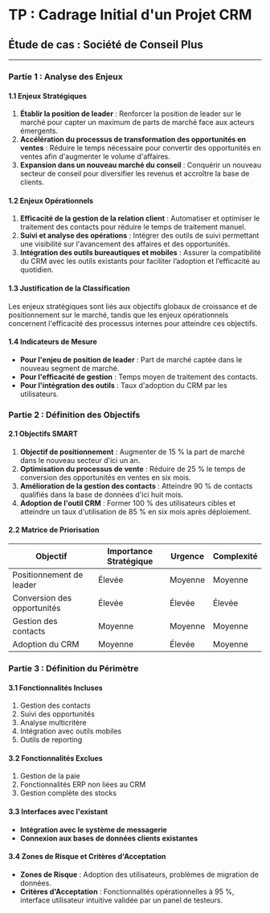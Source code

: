 # TP : Cadrage Initial d'un Projet CRM

## Étude de cas : Société de Conseil Plus

---

### Partie 1 : Analyse des Enjeux

#### 1.1 Enjeux Stratégiques

1. **Établir la position de leader** : Renforcer la position de leader sur le marché pour capter un maximum de parts de marché face aux acteurs émergents.
2. **Accélération du processus de transformation des opportunités en ventes** : Réduire le temps nécessaire pour convertir des opportunités en ventes afin d'augmenter le volume d'affaires.
3. **Expansion dans un nouveau marché du conseil** : Conquérir un nouveau secteur de conseil pour diversifier les revenus et accroître la base de clients.

#### 1.2 Enjeux Opérationnels

1. **Efficacité de la gestion de la relation client** : Automatiser et optimiser le traitement des contacts pour réduire le temps de traitement manuel.
2. **Suivi et analyse des opérations** : Intégrer des outils de suivi permettant une visibilité sur l'avancement des affaires et des opportunités.
3. **Intégration des outils bureautiques et mobiles** : Assurer la compatibilité du CRM avec les outils existants pour faciliter l’adoption et l’efficacité au quotidien.

#### 1.3 Justification de la Classification

Les enjeux stratégiques sont liés aux objectifs globaux de croissance et de positionnement sur le marché, tandis que les enjeux opérationnels concernent l'efficacité des processus internes pour atteindre ces objectifs.

#### 1.4 Indicateurs de Mesure

- **Pour l'enjeu de position de leader** : Part de marché captée dans le nouveau segment de marché.
- **Pour l'efficacité de gestion** : Temps moyen de traitement des contacts.
- **Pour l'intégration des outils** : Taux d'adoption du CRM par les utilisateurs.

### Partie 2 : Définition des Objectifs

#### 2.1 Objectifs SMART

1. **Objectif de positionnement** : Augmenter de 15 % la part de marché dans le nouveau secteur d'ici un an.
2. **Optimisation du processus de vente** : Réduire de 25 % le temps de conversion des opportunités en ventes en six mois.
3. **Amélioration de la gestion des contacts** : Atteindre 90 % de contacts qualifiés dans la base de données d'ici huit mois.
4. **Adoption de l'outil CRM** : Former 100 % des utilisateurs cibles et atteindre un taux d'utilisation de 85 % en six mois après déploiement.

#### 2.2 Matrice de Priorisation

| Objectif                    | Importance Stratégique | Urgence | Complexité |
| --------------------------- | ---------------------- | ------- | ---------- |
| Positionnement de leader    | Élevée                 | Moyenne | Moyenne    |
| Conversion des opportunités | Élevée                 | Élevée  | Élevée     |
| Gestion des contacts        | Moyenne                | Moyenne | Moyenne    |
| Adoption du CRM             | Moyenne                | Élevée  | Moyenne    |

### Partie 3 : Définition du Périmètre

#### 3.1 Fonctionnalités Incluses

1. Gestion des contacts
2. Suivi des opportunités
3. Analyse multicritère
4. Intégration avec outils mobiles
5. Outils de reporting

#### 3.2 Fonctionnalités Exclues

1. Gestion de la paie
2. Fonctionnalités ERP non liées au CRM
3. Gestion complète des stocks

#### 3.3 Interfaces avec l'existant

- **Intégration avec le système de messagerie**
- **Connexion aux bases de données clients existantes**

#### 3.4 Zones de Risque et Critères d'Acceptation

- **Zones de Risque** : Adoption des utilisateurs, problèmes de migration de données.
- **Critères d'Acceptation** : Fonctionnalités opérationnelles à 95 %, interface utilisateur intuitive validée par un panel de testeurs.
